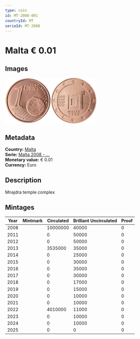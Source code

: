 ```yaml
---
type: coin
id: MT-2008-001
countryId: MT
serieId: MT-2008
---
```


# Malta € 0.01

## Images

<img src="../../../Images/common-2007-001.webp" height="150" alt="Front image"><img src="Images/malta-2008-001.webp" height="150" alt="Back image">

## Metadata

**Country:** [Malta](../index.md)\
**Serie:** [Malta 2008 - ...](index.md)\
**Monetary value:** € 0.01\
**Currency:** Euro

## Description

Mnajdra temple complex

## Mintages

| Year | Mintmark | Circulated | Brilliant Uncirculated | Proof |
| ---- | -------- | ---------- | ---------------------- | ----- |
| 2008 |          | 10000000   | 40000                  | 0     |
| 2011 |          | 0          | 50000                  | 0     |
| 2012 |          | 0          | 50000                  | 0     |
| 2013 |          | 3535000    | 35000                  | 0     |
| 2014 |          | 0          | 25000                  | 0     |
| 2015 |          | 0          | 30000                  | 0     |
| 2016 |          | 0          | 35000                  | 0     |
| 2017 |          | 0          | 30000                  | 0     |
| 2018 |          | 0          | 17000                  | 0     |
| 2019 |          | 0          | 15000                  | 0     |
| 2020 |          | 0          | 10000                  | 0     |
| 2021 |          | 0          | 10000                  | 0     |
| 2022 |          | 4010000    | 11000                  | 0     |
| 2023 |          | 0          | 10000                  | 0     |
| 2024 |          | 0          | 10000                  | 0     |
| 2025 |          | 0          | 0                      | 0     |
